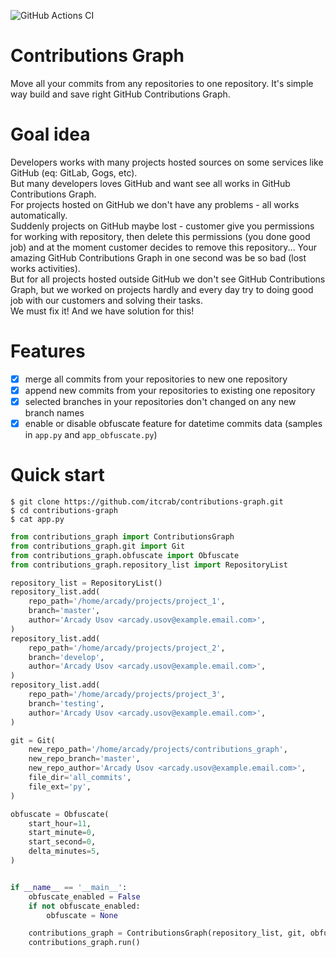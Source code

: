 ![GitHub Actions CI](https://github.com/itcrab/contributions-graph/actions/workflows/ci.yml/badge.svg)

# Contributions Graph
Move all your commits from any repositories to one repository. It's simple way build and save right GitHub Contributions Graph.

# Goal idea
Developers works with many projects hosted sources on some services like GitHub (eq: GitLab, Gogs, etc).<br />
But many developers loves GitHub and want see all works in GitHub Contributions Graph.<br />
For projects hosted on GitHub we don't have any problems - all works automatically.<br />
Suddenly projects on GitHub maybe lost - customer give you permissions for working with repository, then delete this permissions (you done good job) and at the moment customer decides to remove this repository... Your amazing GitHub Contributions Graph in one second was be so bad (lost works activities).<br />
But for all projects hosted outside GitHub we don't see GitHub Contributions Graph, but we worked on projects hardly and every day try to doing good job with our customers and solving their tasks.<br />
We must fix it! And we have solution for this!

# Features
- [x] merge all commits from your repositories to new one repository
- [x] append new commits from your repositories to existing one repository
- [x] selected branches in your repositories don't changed on any new branch names
- [x] enable or disable obfuscate feature for datetime commits data (samples in `app.py` and `app_obfuscate.py`)

# Quick start
`$ git clone https://github.com/itcrab/contributions-graph.git`<br />
`$ cd contributions-graph`<br />
`$ cat app.py`
```python
from contributions_graph import ContributionsGraph
from contributions_graph.git import Git
from contributions_graph.obfuscate import Obfuscate
from contributions_graph.repository_list import RepositoryList

repository_list = RepositoryList()
repository_list.add(
    repo_path='/home/arcady/projects/project_1',
    branch='master',
    author='Arcady Usov <arcady.usov@example.email.com>',
)
repository_list.add(
    repo_path='/home/arcady/projects/project_2',
    branch='develop',
    author='Arcady Usov <arcady.usov@example.email.com>',
)
repository_list.add(
    repo_path='/home/arcady/projects/project_3',
    branch='testing',
    author='Arcady Usov <arcady.usov@example.email.com>',
)

git = Git(
    new_repo_path='/home/arcady/projects/contributions_graph',
    new_repo_branch='master',
    new_repo_author='Arcady Usov <arcady.usov@example.email.com>',
    file_dir='all_commits',
    file_ext='py',
)

obfuscate = Obfuscate(
    start_hour=11,
    start_minute=0,
    start_second=0,
    delta_minutes=5,
)


if __name__ == '__main__':
    obfuscate_enabled = False
    if not obfuscate_enabled:
        obfuscate = None

    contributions_graph = ContributionsGraph(repository_list, git, obfuscate)
    contributions_graph.run()
```
